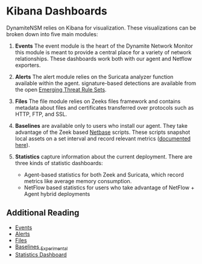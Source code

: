 # Kibana Dashboards

DynamiteNSM relies on Kibana for visualization. These visualizations can be broken down into five main modules:

1. **Events**  The event module is the heart of the Dynamite Network Monitor this module is meant to provide a central place for a variety of network relationships. These dashboards work both with our agent and Netflow exporters.

2. **Alerts** The alert module relies on the Suricata analyzer function available within the agent. signature-based detections are available from the open [Emerging Threat Rule Sets](https://rules.emergingthreats.net/).

3. **Files** The file module relies on Zeeks files framework and contains metadata about files and certificates transferred over protocols such as HTTP, FTP, and SSL.

4. **Baselines** are available only to users who install our agent. They take advantage of the Zeek based [Netbase](https://github.com/pmphry/netbase) scripts. These scripts snapshot local assets on a set interval and record relevant metrics ([documented here](https://dynamite-sdk-lite.s3-us-west-2.amazonaws.com/dynamite_sdk/objects/baselines.html#the-interval)). 

5. **Statistics** capture information about the current deployment. There are three kinds of statistic dashboards: 
   - Agent-based statistics for both Zeek and Suricata, which record metrics like average memory consumption.
   - NetFlow based statistics for users who take advantage of NetFlow + Agent  hybrid deployments
   
## Additional Reading

- [Events](kibana_dashboards/event_dashboards.md)
- [Alerts](kibana_dashboards/alert_dashboards.md)
- [Files](kibana_dashboards/files_dashboards.md)
- [Baselines <sub>Experimental</sub>](kibana_dashboards/baseline_dashboards.md)
- [Statistics Dashboard](kibana_dashboards/statistics_dashboards.md)